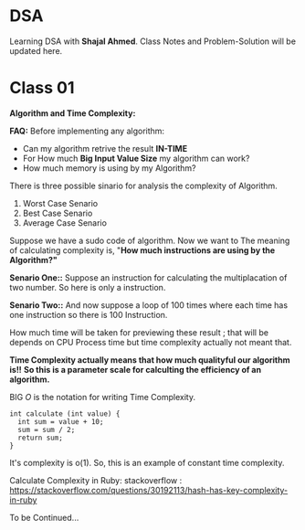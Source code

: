 # DSA

Learning DSA with **Shajal Ahmed**.
Class Notes and Problem-Solution will be updated here.


# Class 01

**Algorithm and Time Complexity:**

**FAQ:** Before implementing any algorithm:
- Can my algorithm retrive the result **IN-TIME**
- For How much **Big Input Value Size** my algorithm can work?
- How much memory is using by my Algorithm?

There is three possible sinario for analysis the complexity of Algorithm.
1. Worst Case Senario
2. Best Case Senario
3. Average Case Senario


Suppose we have a sudo code of algorithm. Now we want to 
The meaning of calculating complexity is, "**How much instructions are using by the Algorithm?"**

**Senario One::**
Suppose an instruction for calculating the multiplacation of two number. So here is only a instruction.

**Senario Two::**
And now suppose a loop of 100 times where each time has one instruction so there is 100 Instruction.

How much time will be taken for previewing these result ; that will be depends on CPU Process time but time complexity actually not meant that. 

**Time Complexity actually means that how much qualityful our algorithm is!!**
**So this is a parameter scale for calculting the efficiency of an algorithm.** 

BIG _O_ is the notation for writing Time Complexity.

```
int calculate (int value) {
  int sum = value + 10;
  sum = sum / 2;
  return sum;
}
```
It's complexity is o(1). So, this is an example of constant time complexity.


Calculate Complexity in Ruby:
stackoverflow : https://stackoverflow.com/questions/30192113/hash-has-key-complexity-in-ruby



To be Continued...
